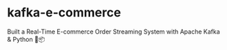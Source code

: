 # kafka-e-commerce
Built a Real-Time E-commerce Order Streaming System with Apache Kafka &amp; Python 🛒📦
